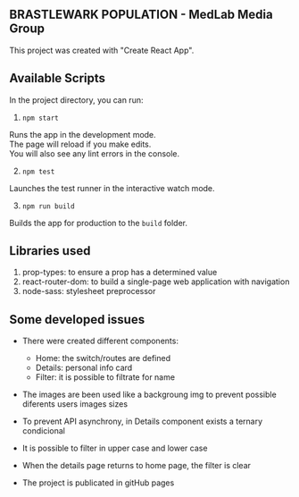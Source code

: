 ## BRASTLEWARK POPULATION - MedLab Media Group

This project was created with "Create React App".

## Available Scripts

In the project directory, you can run:

1. `npm start`

Runs the app in the development mode.<br>
The page will reload if you make edits.<br>
You will also see any lint errors in the console.

2. `npm test`

Launches the test runner in the interactive watch mode.

3. `npm run build`

Builds the app for production to the `build` folder.

## Libraries used

1. prop-types: to ensure a prop has a determined value
2. react-router-dom: to build a single-page web application with navigation
3. node-sass: stylesheet preprocessor

## Some developed issues

* There were created different components: <br>
  - Home: the switch/routes are defined <br>
  - Details: personal info card <br>
  - Filter: it is possible to filtrate for name <br>

* The images are been used like a backgroung img to prevent possible diferents users images sizes <br>

* To prevent API asynchrony, in Details component exists a ternary condicional <br>

* It is possible to filter in upper case and lower case <br>

* When the details page returns to home page, the filter is clear <br>

* The project is publicated in gitHub pages

